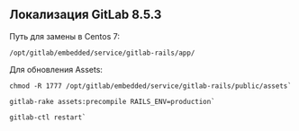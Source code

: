 Локализация GitLab 8.5.3
---
Путь для замены в Centos 7:

	/opt/gitlab/embedded/service/gitlab-rails/app/

Для обновления Assets:

	chmod -R 1777 /opt/gitlab/embedded/service/gitlab-rails/public/assets`

	gitlab-rake assets:precompile RAILS_ENV=production`
	
	gitlab-ctl restart`
